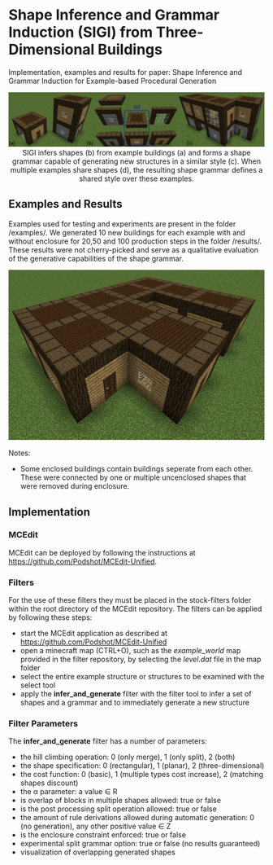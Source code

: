 # Shape Inference and Grammar Induction (SIGI) from Three-Dimensional Buildings
Implementation, examples and results for paper: Shape Inference and Grammar Induction for Example-based Procedural Generation

<p align="center"> 
    <img src="https://github.com/gillishermans/SIGI/blob/master/multiple_merged_outline.png" alt="">
     SIGI infers shapes (b) from example buildings (a) and forms a shape grammar capable of generating new structures in a similar style (c).
    When multiple examples share shapes (d), the resulting shape grammar defines a shared style over these examples.
 </p>
 

## Examples and Results
Examples used for testing and experiments are present in the folder /examples/.
We generated 10 new buildings for each example with and without enclosure for 20,50 and 100 production steps in the folder /results/.
These results were not cherry-picked and serve as a qualitative evaluation of the generative capabilities of the shape grammar.

<p align="center"> 
    <img src="https://github.com/gillishermans/SIGI/blob/master/results/Example1_50steps_enclosed/2021-03-20_23.44.37.png" alt="">
 </p>

Notes:
 - Some enclosed buildings contain buildings seperate from each other. These were connected by one or multiple uncenclosed shapes that were removed during enclosure.

## Implementation
### MCEdit
MCEdit can be deployed by following the instructions at https://github.com/Podshot/MCEdit-Unified.

### Filters
For the use of these filters they must be placed in the stock-filters folder within the root directory of the MCEdit repository. The filters can be applied by following these steps:
- start the MCEdit application as described at https://github.com/Podshot/MCEdit-Unified
- open a minecraft map (CTRL+O), such as the *example_world* map provided in the filter repository, by selecting the *level.dat* file in the map folder
- select the entire example structure or structures to be examined with the select tool
- apply the **infer_and_generate** filter with the filter tool to infer a set of shapes and a grammar and to immediately generate a new structure

### Filter Parameters
The **infer_and_generate** filter has a number of parameters:
- the hill climbing operation: 0 (only merge), 1 (only split), 2 (both)
- the shape specification: 0 (rectangular), 1 (planar), 2 (three-dimensional)
- the cost function: 0 (basic), 1 (multiple types cost increase), 2 (matching shapes discount)
- the α parameter: a value ∈ R
- is overlap of blocks in multiple shapes allowed: true or false
- is the post processing split operation allowed: true or false
- the amount of rule derivations allowed during automatic generation: 0 (no generation), any other positive value ∈ Z
- is the enclosure constraint enforced: true or false
- experimental split grammar option: true or false (no results guaranteed)
- visualization of overlapping generated shapes
